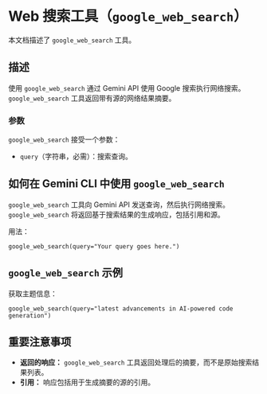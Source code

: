 # Web 搜索工具（`google_web_search`）

本文档描述了 `google_web_search` 工具。

## 描述

使用 `google_web_search` 通过 Gemini API 使用 Google 搜索执行网络搜索。`google_web_search` 工具返回带有源的网络结果摘要。

### 参数

`google_web_search` 接受一个参数：

- `query`（字符串，必需）：搜索查询。

## 如何在 Gemini CLI 中使用 `google_web_search`

`google_web_search` 工具向 Gemini API 发送查询，然后执行网络搜索。`google_web_search` 将返回基于搜索结果的生成响应，包括引用和源。

用法：

```
google_web_search(query="Your query goes here.")
```

## `google_web_search` 示例

获取主题信息：

```
google_web_search(query="latest advancements in AI-powered code generation")
```

## 重要注意事项

- **返回的响应：** `google_web_search` 工具返回处理后的摘要，而不是原始搜索结果列表。
- **引用：** 响应包括用于生成摘要的源的引用。